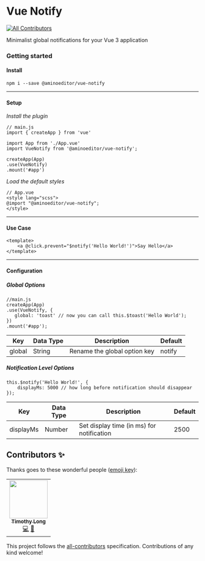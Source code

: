 # Vue Notify
<!-- ALL-CONTRIBUTORS-BADGE:START - Do not remove or modify this section -->
[![All Contributors](https://img.shields.io/badge/all_contributors-1-orange.svg?style=flat-square)](#contributors-)
<!-- ALL-CONTRIBUTORS-BADGE:END -->
Minimalist global notifications for your Vue 3 application

### Getting started
#### Install
```
npm i --save @aminoeditor/vue-notify
```
---
#### Setup
*Install the plugin*
```
// main.js
import { createApp } from 'vue'

import App from './App.vue'
import VueNotify from '@aminoeditor/vue-notify';

createApp(App)
.use(VueNotify)
.mount('#app')
```
*Load the default styles*
```
// App.vue
<style lang="scss">
@import "@aminoeditor/vue-notify";
</style>
```
---
#### Use Case
```
<template>
	<a @click.prevent="$notify('Hello World!')">Say Hello</a>
</template>
```
---
#### Configuration
##### Global Options
```
//main.js
createApp(App)
.use(VueNotify, {
   global: 'toast' // now you can call this.$toast('Hello World');
})
.mount('#app');
```
|Key  | Data Type | Description | Default |
|--|--|--|--|
| global | String | Rename the global option key |  notify  |

##### Notification Level Options
```
this.$notify('Hello World!', {
	displayMs: 5000 // how long before notification should disappear
});
```
|Key  | Data Type | Description | Default |
|--|--|--|--|
| displayMs | Number | Set display time (in ms) for notification |  2500  |

## Contributors ✨

Thanks goes to these wonderful people ([emoji key](https://allcontributors.org/docs/en/emoji-key)):

<!-- ALL-CONTRIBUTORS-LIST:START - Do not remove or modify this section -->
<!-- prettier-ignore-start -->
<!-- markdownlint-disable -->
<table>
  <tr>
    <td align="center"><a href="http://timothylong.com"><img src="https://avatars.githubusercontent.com/u/1380218?v=4?s=100" width="100px;" alt=""/><br /><sub><b>Timothy Long</b></sub></a><br /><a href="https://github.com/aminoeditor/vue-notify/commits?author=timothylong" title="Code">💻</a> <a href="#design-timothylong" title="Design">🎨</a></td>
  </tr>
</table>

<!-- markdownlint-restore -->
<!-- prettier-ignore-end -->

<!-- ALL-CONTRIBUTORS-LIST:END -->

This project follows the [all-contributors](https://github.com/all-contributors/all-contributors) specification. Contributions of any kind welcome!